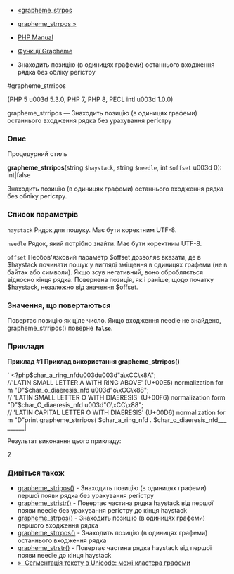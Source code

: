 - [«grapheme_strpos](function.grapheme-strpos.md)
- [grapheme_strrpos »](function.grapheme-strrpos.md)

- [PHP Manual](index.md)
- [Функції Grapheme](ref.intl.grapheme.md)
- Знаходить позицію (в одиницях графеми) останнього входження рядка без
обліку регістру

#grapheme_strripos

(PHP 5 u003d 5.3.0, PHP 7, PHP 8, PECL intl u003d 1.0.0)

grapheme_strripos — Знаходить позицію (в одиницях графеми) останнього
входження рядка без урахування регістру

### Опис

Процедурний стиль

**grapheme_strripos**(string `$haystack`, string `$needle`, int
`$offset` u003d 0): int\|false

Знаходить позицію (в одиницях графеми) останнього входження рядка без
обліку регістру.

### Список параметрів

`haystack`
Рядок для пошуку. Має бути коректним UTF-8.

`needle`
Рядок, який потрібно знайти. Має бути коректним UTF-8.

`offset`
Необов'язковий параметр $offset дозволяє вказати, де в $haystack
починати пошук у вигляді зміщення в одиницях графеми (не в байтах або
символи). Якщо зсув негативний, воно обробляється відносно
кінця рядка. Повернена позиція, як і раніше, щодо початку
$haystack, незалежно від значення $offset.

### Значення, що повертаються

Повертає позицію як ціле число. Якщо входження needle не знайдено,
grapheme_strripos() поверне **`false`**.

### Приклади

**Приклад #1 Приклад використання **grapheme_strripos()****

` <?php$char_a_ring_nfdu003du003d"a\xCC\x8A"; //'LATIN SMALL LETTER A WITH RING ABOVE' (U+00E5) normalization form "D"$char_o_diaeresis_nfd u003d"o\xCC\x88"; // 'LATIN SMALL LETTER O WITH DIAERESIS' (U+00F6) normalization form "D"$char_O_diaeresis_nfd u003d"O\xCC\x88"; // 'LATIN CAPITAL LETTER O WITH DIAERESIS' (U+00D6) normalization form "D"print grapheme_strripos( $char_a_ring_nfd . $char_o_diaeresis_nfd_________|

Результат виконання цього прикладу:

2

### Дивіться також

- [grapheme_stripos()](function.grapheme-stripos.md) - Знаходить
позицію (в одиницях графеми) першої появи рядка без урахування
регістру
- [grapheme_stristr()](function.grapheme-stristr.md) - Повертає
частина рядка haystack від першої появи needle без урахування регістру
до кінця haystack
- [grapheme_strpos()](function.grapheme-strpos.md) - Знаходить позицію
(в одиницях графеми) першого входження рядка
- [grapheme_strrpos()](function.grapheme-strrpos.md) - Знаходить
позицію (в одиницях графеми) останнього входження рядка
- [grapheme_strstr()](function.grapheme-strstr.md) - Повертає
частина рядка haystack від першої появи needle до кінця haystack
- [»  Сегментація тексту в Unicode: межі кластера
графеми](http://unicode.org/reports/tr29/#Grapheme_Cluster_Boundaries)
